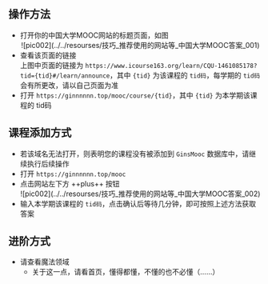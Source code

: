 ## 操作方法  
- 打开你的中国大学MOOC网站的标题页面，如图  
    <center>![pic002](../../resourses/技巧_推荐使用的网站等_中国大学MOOC答案_001)</center>  
- 查看该页面的链接  
    上图中页面的链接为 `https://www.icourse163.org/learn/CQU-1461085178?tid={tid}#/learn/announce`，其中 `{tid}` 为该课程的 `tid码`，每学期的 `tid码` 会有所更改，请以自己页面为准  
- 打开 `https://ginnnnnn.top/mooc/course/{tid}`，其中 `{tid}` 为本学期该课程的 tid码  

## 课程添加方式  
- 若该域名无法打开，则表明您的课程没有被添加到 `GinsMooc` 数据库中，请继续执行后续操作  
- 打开 `https://ginnnnnn.top/mooc`  
- 点击网站左下方 ++plus++ 按钮  
    <center>![pic002](../../resourses/技巧_推荐使用的网站等_中国大学MOOC答案_002)</center>  
- 输入本学期该课程的 `tid码`，点击确认后等待几分钟，即可按照上述方法获取答案  

## 进阶方式  
- 请查看魔法领域  
    - 关于这一点，请看首页，懂得都懂，不懂的也不必懂（……）  